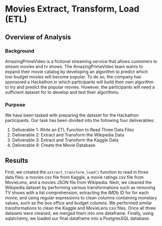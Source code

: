 # Movies Extract, Transform, Load (ETL)

## Overview of Analysis

### Background

AmazingPrimeVideo is a fictional streaming service that allows customers to stream movies and tv shows. The AmazingPrimeVideo team wants to expand their movie catalog by developing an algorithm to predict which low-budget movies will become popular. To do so, the company has sponsored a Hackathon in which participants will build their own algorithm to try and predict the popular movies. However, the participants will need a sufficient dataset for to develop and test their algorithms.

### Purpose

We have been tasked with preparing the dataset for the Hackathon participants. Our task has been divided into the following four deliverables:

1. Deliverable 1: Write an ETL Function to Read Three Data Files
2. Deliverable 2: Extract and Transform the Wikipedia Data
3. Deliverable 3: Extract and Transform the Kaggle Data
4. Deliverable 4: Create the Movie Database

## Results

First, we created the `extract_transform_load()` function to read in three data files: a movies csv file from Kaggle, a movie ratings csv file from MovieLens, and a movies JSON file from Wikipedia. Next, we cleaned the Wikipedia dataset by performing various transformations such as removing TV shows with a list comprehension, extracting the IMDb ID for for each movie, and using regular expressions to clean columns containing monetary values, such as the box office and budget columns. We performed similar transformations to clean the Kaggle and MovieLens csv files. Once all three datasets were cleaned, we merged them into one dataframe. Finally, using sqlalchemy, we loaded our final dataframe into a PostgresSQL database.
